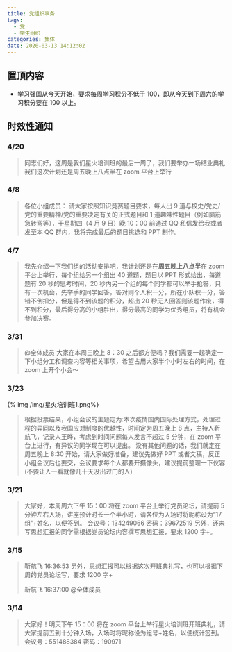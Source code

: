 ```yaml
---
title: 党组织事务
tags:
  - 党
  - 学生组织
categories: 集体
date: 2020-03-13 14:12:02
---
```


<!--more-->

## 置顶内容

- 学习强国从今天开始，要求每周学习积分不低于 100，即从今天到下周六的学习积分要在 100 以上。

## 时效性通知

### 4/20

> 同志们好，这周是我们星火培训班的最后一周了，我们要举办一场结业典礼
> 我们这次计划还是周五晚上八点半在 zoom 平台上举行

### 4/8

> 各位小组成员：
> 请大家按照知识竞赛题目要求，每人出 9 道与校史/党史/党的重要精神/党的重要决定有关的正式题目和 1 道趣味性题目（例如脑筋急转弯等），于星期四（4 月 9 日）晚 10：00 前通过 QQ 私信发给我或者发至本 QQ 群内，我将完成最后的题目挑选和 PPT 制作。

### 4/7

> 我先介绍一下我们组的活动安排吧，我计划还是在**周五晚上八点半**在 zoom 平台上举行，每个组给另一个组出 40 道题，题目以 PPT 形式给出，每道题有 20 秒的思考时间，20 秒内另一个组的每个同学都可以举手抢答，只有一次机会，先举手的同学回答，答对则个人积一分，所在小队积一分，答错不倒扣分，但是得不到该题的积分，超出 20 秒无人回答则该题作废，得不到积分，最后得分高的小组胜出，得分最高的同学为优秀组员，将有机会参加决赛。

### 3/31

> @全体成员 大家在本周三晚上 8：30 之后都方便吗？我们需要一起确定一下小组分工和调查内容等相关事项，希望占用大家半个小时左右的时间，在 zoom 上开个小会～

### 3/23

{% img /img/星火培训班1.png%}

> 根据投票结果，小组会议的主题定为:本次疫情国内国际处理方式，处理过程的异同以及我国应对制度的优越性，时间定为周五晚上 8 点，主持人靳航飞，记录人王晔，考虑到时间问题每人发言不超过 5 分钟，在 zoom 平台上进行，有异议的同学现在可以提出。
> 没有其他问题的话，我们就定在周五晚上 8:30 开始，请大家做好准备，建议先做好 PPT 或者文稿，反正小组会议后也要交，会议要求每个人都要开摄像头，建议提前整理一下仪容(不要让人一看就像几十天没出过门的人)

### 3/21

> 大家好，本周周六下午 15：00 将在 zoom 平台上举行党员论坛，请提前 5 分钟左右入场，讲座预计时长一个半小时，请各位为入场时将昵称设为“17 组”+姓名，以便签到。
> 会议号：134249066
> 密码：39672519
> 另外，还未写思想汇报的同学需根据党员论坛内容撰写思想汇报，要求 1200 字+。

### 3/15

> 靳航飞 16:36:53
> 另外，思想汇报可以根据这次开班典礼写，也可以根据下周的党员论坛写，要求 1200 字+
>
> 靳航飞 16:37:00
> @全体成员

### 3/14

> 大家好！明天下午 15：00 将在 zoom 平台上举行星火培训班开班典礼，请大家提前五到十分钟入场，入场时将昵称设为组号+姓名，以便统计签到。
> 会议号：551488384
> 密码：190971
